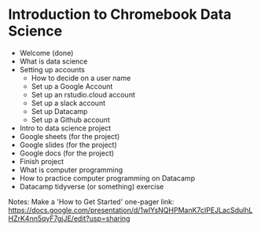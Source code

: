 # Introduction to Chromebook Data Science

- Welcome (done)
- What is data science
- Setting up accounts
  - How to decide on a user name
  - Set up a Google Account
  - Set up an rstudio.cloud account
  - Set up a slack account
  - Set up Datacamp
  - Set up a Github account
- Intro to data science project
- Google sheets (for the project)
- Google slides (for the project)
- Google docs (for the project)
- Finish project
- What is computer programming
- How to practice computer programming on Datacamp
- Datacamp tidyverse (or something) exercise

Notes: Make a 'How to Get Started' one-pager link: https://docs.google.com/presentation/d/1wlYsNQHPManK7cIPEJLacSdulhLHZrK4nn5qyF7gjJE/edit?usp=sharing